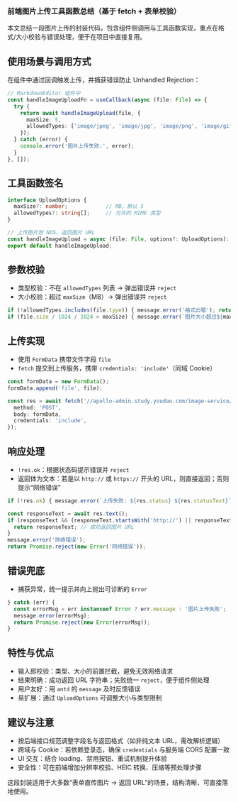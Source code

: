 ### 前端图片上传工具函数总结（基于 fetch + 表单校验）

本文总结一段图片上传的封装代码，包含组件侧调用与工具函数实现，重点在格式/大小校验与错误处理，便于在项目中直接复用。

## 使用场景与调用方式
在组件中通过回调触发上传，并捕获错误防止 Unhandled Rejection：
```ts
// MarkdownEditor 组件中
const handleImageUploadFn = useCallback(async (file: File) => {
  try {
    return await handleImageUpload(file, {
      maxSize: 5,
      allowedTypes: ['image/jpeg', 'image/jpg', 'image/png', 'image/gif', 'image/webp'],
    });
  } catch (error) {
    console.error('图片上传失败:', error);
  }
}, []);
```

## 工具函数签名
```ts
interface UploadOptions {
  maxSize?: number;            // MB，默认 5
  allowedTypes?: string[];     // 允许的 MIME 类型
}

// 上传图片到 NOS，返回图片 URL
const handleImageUpload = async (file: File, options?: UploadOptions): Promise<string> => { ... }
export default handleImageUpload;
```

## 参数校验
- 类型校验：不在 `allowedTypes` 列表 → 弹出错误并 `reject`
- 大小校验：超过 `maxSize`（MB）→ 弹出错误并 `reject`
```ts
if (!allowedTypes.includes(file.type)) { message.error('格式出错'); return Promise.reject(new Error('格式出错')); }
if (file.size / 1024 / 1024 > maxSize) { message.error(`图片大小超过${maxSize}MB`); return Promise.reject(new Error(...)); }
```

## 上传实现
- 使用 `FormData` 携带文件字段 `file`
- `fetch` 提交到上传服务，携带 `credentials: 'include'`（同域 Cookie）
```ts
const formData = new FormData();
formData.append('file', file);

const res = await fetch('//apollo-admin.study.youdao.com/image-service/file/small/upload', {
  method: 'POST',
  body: formData,
  credentials: 'include',
});
```

## 响应处理
- `!res.ok`：根据状态码提示错误并 `reject`
- 返回体为文本：若是以 `http://` 或 `https://` 开头的 URL，则直接返回；否则提示“网络错误”
```ts
if (!res.ok) { message.error(`上传失败: ${res.status} ${res.statusText}`); return Promise.reject(new Error(...)); }

const responseText = await res.text();
if (responseText && (responseText.startsWith('http://') || responseText.startsWith('https://'))) {
  return responseText; // 成功返回图片 URL
}
message.error('网络错误');
return Promise.reject(new Error('网络错误'));
```

## 错误兜底
- 捕获异常，统一提示并向上抛出可诊断的 `Error`
```ts
} catch (err) {
  const errorMsg = err instanceof Error ? err.message : '图片上传失败';
  message.error(errorMsg);
  return Promise.reject(new Error(errorMsg));
}
```

## 特性与优点
- 输入即校验：类型、大小的前置拦截，避免无效网络请求
- 结果明确：成功返回 URL 字符串；失败统一 `reject`，便于组件侧处理
- 用户友好：用 `antd` 的 `message` 及时反馈错误
- 易扩展：通过 `UploadOptions` 可调整大小与类型限制

## 建议与注意
- 按后端接口规范调整字段名与返回格式（如非纯文本 URL，需改解析逻辑）
- 跨域与 Cookie：若依赖登录态，确保 `credentials` 与服务端 CORS 配置一致
- UI 交互：结合 loading、禁用按钮、重试机制提升体验
- 安全性：可在前端增加分辨率校验、HEIC 转换、压缩等预处理步骤

这段封装适用于大多数“表单直传图片 → 返回 URL”的场景，结构清晰、可直接落地使用。